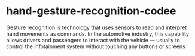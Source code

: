 # hand-gesture-recognition-codee
Gesture recognition is technology that uses sensors to read and interpret hand movements as commands. In the automotive industry, this capability allows drivers and passengers to interact with the vehicle — usually to control the infotainment system without touching any buttons or screens
